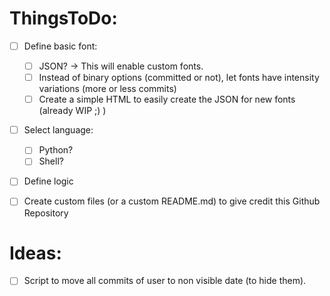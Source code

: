 # ThingsToDo:
- [ ] Define basic font:
  - [ ] JSON? -> This will enable custom fonts.
  - [ ] Instead of binary options (committed or not), let fonts have intensity variations (more or less commits)
  - [ ] Create a simple HTML to easily create the JSON for new fonts (already WIP ;) )
- [ ] Select language:
  - [ ] Python?
  - [ ] Shell?
- [ ] Define logic
- [ ] Create custom files (or a custom README.md) to give credit this Github Repository


# Ideas:
- [ ] Script to move all commits of user to non visible date (to hide them).
